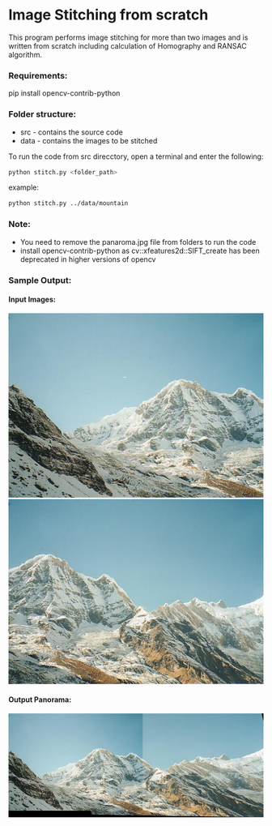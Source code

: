 # Image Stitching from scratch

This program performs image stitching for more than two images and is written from scratch including calculation of Homography and RANSAC algorithm.                               

### Requirements:
pip install opencv-contrib-python

### Folder structure:
* src - contains the source code                                                             
* data - contains the images to be stitched


To run the code from src direcctory, open a terminal and enter the following:
```sh
python stitch.py <folder_path>      
```
example:                                                                                     
```sh
python stitch.py ../data/mountain 
```


### Note:
* You need to remove the panaroma.jpg file from folders to run the code  
* install opencv-contrib-python as cv::xfeatures2d::SIFT_create has been deprecated in higher versions of opencv

### Sample Output:

#### Input Images:

![alt text](https://github.com/axay15/Image_stitching_from_scratch/blob/master/data/mountain/mountain1.jpg)    ![alt text](https://github.com/axay15/Image_stitching_from_scratch/blob/master/data/mountain/mountain2.jpg) 


#### Output Panorama:

![alt text](https://github.com/axay15/Image_stitching_from_scratch/blob/master/data/mountain/panorama.jpg) 

